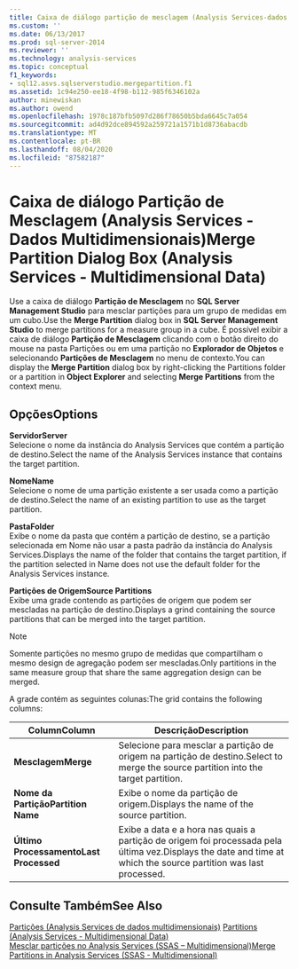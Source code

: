 ```yaml
---
title: Caixa de diálogo partição de mesclagem (Analysis Services-dados multidimensionais) | Microsoft Docs
ms.custom: ''
ms.date: 06/13/2017
ms.prod: sql-server-2014
ms.reviewer: ''
ms.technology: analysis-services
ms.topic: conceptual
f1_keywords:
- sql12.asvs.sqlserverstudio.mergepartition.f1
ms.assetid: 1c94e250-ee18-4f98-b112-985f6346102a
author: minewiskan
ms.author: owend
ms.openlocfilehash: 1978c187bfb5097d286f78650b5bda6645c7a054
ms.sourcegitcommit: ad4d92dce894592a259721a1571b1d8736abacdb
ms.translationtype: MT
ms.contentlocale: pt-BR
ms.lasthandoff: 08/04/2020
ms.locfileid: "87582187"
---
```

# <a name="merge-partition-dialog-box-analysis-services---multidimensional-data"></a><span data-ttu-id="44e4d-102">Caixa de diálogo Partição de Mesclagem (Analysis Services - Dados Multidimensionais)</span><span class="sxs-lookup"><span data-stu-id="44e4d-102">Merge Partition Dialog Box (Analysis Services - Multidimensional Data)</span></span>
  <span data-ttu-id="44e4d-103">Use a caixa de diálogo **Partição de Mesclagem** no **SQL Server Management Studio** para mesclar partições para um grupo de medidas em um cubo.</span><span class="sxs-lookup"><span data-stu-id="44e4d-103">Use the **Merge Partition** dialog box in **SQL Server Management Studio** to merge partitions for a measure group in a cube.</span></span> <span data-ttu-id="44e4d-104">É possível exibir a caixa de diálogo **Partição de Mesclagem** clicando com o botão direito do mouse na pasta Partições ou em uma partição no **Explorador de Objetos** e selecionando **Partições de Mesclagem** no menu de contexto.</span><span class="sxs-lookup"><span data-stu-id="44e4d-104">You can display the **Merge Partition** dialog box by right-clicking the Partitions folder or a partition in **Object Explorer** and selecting **Merge Partitions** from the context menu.</span></span>  
  
## <a name="options"></a><span data-ttu-id="44e4d-105">Opções</span><span class="sxs-lookup"><span data-stu-id="44e4d-105">Options</span></span>  
 <span data-ttu-id="44e4d-106">**Servidor**</span><span class="sxs-lookup"><span data-stu-id="44e4d-106">**Server**</span></span>  
 <span data-ttu-id="44e4d-107">Selecione o nome da instância do Analysis Services que contém a partição de destino.</span><span class="sxs-lookup"><span data-stu-id="44e4d-107">Select the name of the Analysis Services instance that contains the target partition.</span></span>  
  
 <span data-ttu-id="44e4d-108">**Nome**</span><span class="sxs-lookup"><span data-stu-id="44e4d-108">**Name**</span></span>  
 <span data-ttu-id="44e4d-109">Selecione o nome de uma partição existente a ser usada como a partição de destino.</span><span class="sxs-lookup"><span data-stu-id="44e4d-109">Select the name of an existing partition to use as the target partition.</span></span>  
  
 <span data-ttu-id="44e4d-110">**Pasta**</span><span class="sxs-lookup"><span data-stu-id="44e4d-110">**Folder**</span></span>  
 <span data-ttu-id="44e4d-111">Exibe o nome da pasta que contém a partição de destino, se a partição selecionada em Nome não usar a pasta padrão da instância do Analysis Services.</span><span class="sxs-lookup"><span data-stu-id="44e4d-111">Displays the name of the folder that contains the target partition, if the partition selected in Name does not use the default folder for the Analysis Services instance.</span></span>  
  
 <span data-ttu-id="44e4d-112">**Partições de Origem**</span><span class="sxs-lookup"><span data-stu-id="44e4d-112">**Source Partitions**</span></span>  
 <span data-ttu-id="44e4d-113">Exibe uma grade contendo as partições de origem que podem ser mescladas na partição de destino.</span><span class="sxs-lookup"><span data-stu-id="44e4d-113">Displays a grind containing the source partitions that can be merged into the target partition.</span></span>  
  
> [!NOTE]  
>  <span data-ttu-id="44e4d-114">Somente partições no mesmo grupo de medidas que compartilham o mesmo design de agregação podem ser mescladas.</span><span class="sxs-lookup"><span data-stu-id="44e4d-114">Only partitions in the same measure group that share the same aggregation design can be merged.</span></span>  
  
 <span data-ttu-id="44e4d-115">A grade contém as seguintes colunas:</span><span class="sxs-lookup"><span data-stu-id="44e4d-115">The grid contains the following columns:</span></span>  
  
|<span data-ttu-id="44e4d-116">Column</span><span class="sxs-lookup"><span data-stu-id="44e4d-116">Column</span></span>|<span data-ttu-id="44e4d-117">Descrição</span><span class="sxs-lookup"><span data-stu-id="44e4d-117">Description</span></span>|  
|------------|-----------------|  
|<span data-ttu-id="44e4d-118">**Mesclagem**</span><span class="sxs-lookup"><span data-stu-id="44e4d-118">**Merge**</span></span>|<span data-ttu-id="44e4d-119">Selecione para mesclar a partição de origem na partição de destino.</span><span class="sxs-lookup"><span data-stu-id="44e4d-119">Select to merge the source partition into the target partition.</span></span>|  
|<span data-ttu-id="44e4d-120">**Nome da Partição**</span><span class="sxs-lookup"><span data-stu-id="44e4d-120">**Partition Name**</span></span>|<span data-ttu-id="44e4d-121">Exibe o nome da partição de origem.</span><span class="sxs-lookup"><span data-stu-id="44e4d-121">Displays the name of the source partition.</span></span>|  
|<span data-ttu-id="44e4d-122">**Último Processamento**</span><span class="sxs-lookup"><span data-stu-id="44e4d-122">**Last Processed**</span></span>|<span data-ttu-id="44e4d-123">Exibe a data e a hora nas quais a partição de origem foi processada pela última vez.</span><span class="sxs-lookup"><span data-stu-id="44e4d-123">Displays the date and time at which the source partition was last processed.</span></span>|  
  
## <a name="see-also"></a><span data-ttu-id="44e4d-124">Consulte Também</span><span class="sxs-lookup"><span data-stu-id="44e4d-124">See Also</span></span>  
 <span data-ttu-id="44e4d-125">[Partições &#40;Analysis Services de dados multidimensionais&#41;](multidimensional-models-olap-logical-cube-objects/partitions-analysis-services-multidimensional-data.md) </span><span class="sxs-lookup"><span data-stu-id="44e4d-125">[Partitions &#40;Analysis Services - Multidimensional Data&#41;](multidimensional-models-olap-logical-cube-objects/partitions-analysis-services-multidimensional-data.md) </span></span>  
 [<span data-ttu-id="44e4d-126">Mesclar partições no Analysis Services &#40;SSAS – Multidimensional&#41;</span><span class="sxs-lookup"><span data-stu-id="44e4d-126">Merge Partitions in Analysis Services &#40;SSAS - Multidimensional&#41;</span></span>](multidimensional-models/merge-partitions-in-analysis-services-ssas-multidimensional.md)  
  
  

